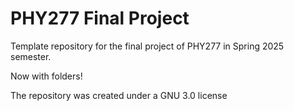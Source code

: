 # PHY277 Final Project

Template repository for the final project of PHY277 in Spring 2025 semester.

Now with folders!

The repository was created under a GNU 3.0 license
